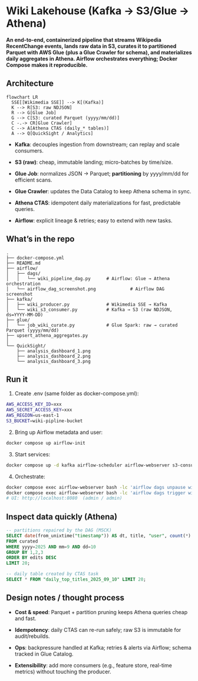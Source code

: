 Wiki Lakehouse (Kafka → S3/Glue → Athena)
=========================================

**An end-to-end, containerized pipeline that streams Wikipedia RecentChange events, lands raw data in S3, curates it to partitioned Parquet with AWS Glue (plus a Glue Crawler for schema), and materializes daily aggregates in Athena. Airflow orchestrates everything; Docker Compose makes it reproducible.**

Architecture 
-----------------------------
```mermaid
flowchart LR
  SSE[[Wikimedia SSE]] --> K[(Kafka)]
  K --> R[S3: raw NDJSON]
  R --> G[Glue Job]
  G --> C[S3: curated Parquet (yyyy/mm/dd)]
  C -.-> CR[Glue Crawler]
  C --> A[Athena CTAS (daily_* tables)]
  A --> Q[QuickSight / Analytics]
```

*   **Kafka**: decouples ingestion from downstream; can replay and scale consumers.
    
*   **S3 (raw)**: cheap, immutable landing; micro-batches by time/size.
    
*   **Glue Job**: normalizes JSON → Parquet; **partitioning** by yyyy/mm/dd for efficient scans.
    
*   **Glue Crawler**: updates the Data Catalog to keep Athena schema in sync.
    
*   **Athena CTAS**: idempotent daily materializations for fast, predictable queries.
    
*   **Airflow**: explicit lineage & retries; easy to extend with new tasks.
    

What’s in the repo
------------------
```text
.
├── docker-compose.yml
├── README.md
├── airflow/
│   ├── dags/
│   │   └── wiki_pipeline_dag.py      # Airflow: Glue → Athena orchestration
│   └── airflow_dag_screenshot.png             # Airflow DAG screenshot
├── kafka/
│   ├── wiki_producer.py              # Wikimedia SSE → Kafka
│   └── wiki_s3_consumer.py           # Kafka → S3 (raw NDJSON, ds=YYYY-MM-DD)
├── glue/
│   └── job_wiki_curate.py            # Glue Spark: raw → curated Parquet (yyyy/mm/dd)
├── upsert_athena_aggregates.py    
│   
└── QuickSight/
    ├── analysis_dashboard_1.png
    ├── analysis_dashboard_2.png
    └── analysis_dashboard_3.png

```


Run it
------

1.  Create .env (same folder as docker-compose.yml):
    
```bash
AWS_ACCESS_KEY_ID=xxx
AWS_SECRET_ACCESS_KEY=xxx
AWS_REGION=us-east-1
S3_BUCKET=wiki-pipline-bucket
```  

2.  Bring up Airflow metadata and user:
    

```bash
docker compose up airflow-init
```  

3.  Start services:
    
```bash
docker compose up -d kafka airflow-scheduler airflow-webserver s3-consumer producer
```  

4.  Orchestrate:
    
```bash
docker compose exec airflow-webserver bash -lc 'airflow dags unpause wiki_pipeline'
docker compose exec airflow-webserver bash -lc 'airflow dags trigger wiki_pipeline'
# UI: http://localhost:8080  (admin / admin)
```  

Inspect data quickly (Athena)
-----------------------------


```sql
-- partitions repaired by the DAG (MSCK)
SELECT date(from_unixtime("timestamp")) AS dt, title, "user", count(*) AS edits
FROM curated
WHERE yyyy=2025 AND mm=9 AND dd=10
GROUP BY 1,2,3
ORDER BY edits DESC
LIMIT 20;

-- daily table created by CTAS task
SELECT * FROM "daily_top_titles_2025_09_10" LIMIT 20;
```

Design notes / thought process
------------------------------

*   **Cost & speed**: Parquet + partition pruning keeps Athena queries cheap and fast.
    
*   **Idempotency**: daily CTAS can re-run safely; raw S3 is immutable for audit/rebuilds.
    
*   **Ops**: backpressure handled at Kafka; retries & alerts via Airflow; schema tracked in Glue Catalog.
    
*   **Extensibility**: add more consumers (e.g., feature store, real-time metrics) without touching the producer.
